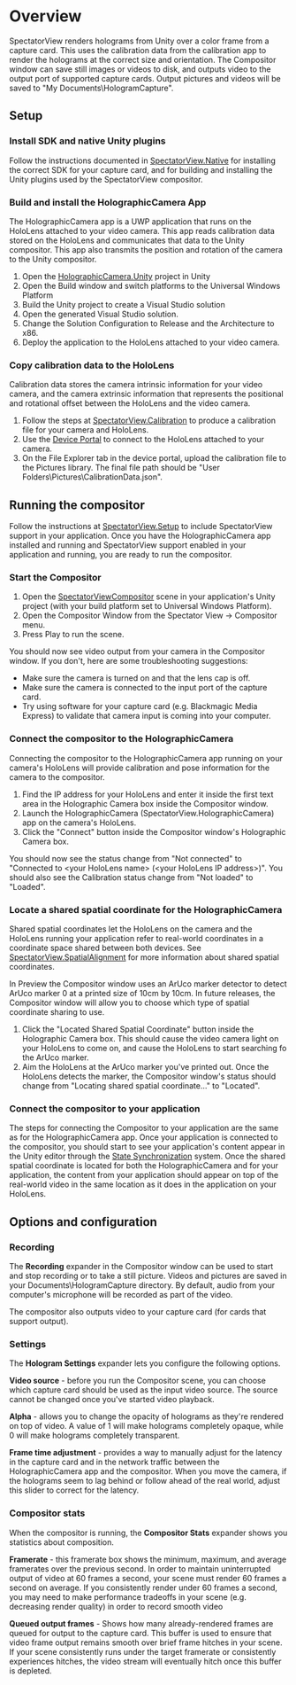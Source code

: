 # Overview

SpectatorView renders holograms from Unity over a color frame from a capture card.  This uses the calibration data from the calibration app to render the holograms at the correct size and orientation. The Compositor window can save still images or videos to disk, and outputs video to the output port of supported capture cards. Output pictures and videos will be saved to "My Documents\HologramCapture\".

## Setup

### Install SDK and native Unity plugins

Follow the instructions documented in [SpectatorView.Native](../../../../../SpectatorView.Native/README.md) for installing the correct SDK for your capture card, and for building and installing the Unity plugins used by the SpectatorView compositor.

### Build and install the HolographicCamera App

The HolographicCamera app is a UWP application that runs on the HoloLens attached to your video camera. This app reads calibration data stored on the HoloLens and communicates that data to the Unity compositor. This app also transmits the position and rotation of the camera to the Unity compositor.

1. Open the [HolographicCamera.Unity](../../../../../HolographicCamera.Unity/) project in Unity
2. Open the Build window and switch platforms to the Universal Windows Platform
3. Build the Unity project to create a Visual Studio solution
4. Open the generated Visual Studio solution.
5. Change the Solution Configuration to Release and the Architecture to x86.
6. Deploy the application to the HoloLens attached to your video camera.

### Copy calibration data to the HoloLens

Calibration data stores the camera intrinsic information for your video camera, and the camera extrinsic information that represents the positional and rotational offset between the HoloLens and the video camera.

1. Follow the steps at [SpectatorView.Calibration](../Calibration/README.md) to produce a calibration file for your camera and HoloLens.
2. Use the [Device Portal](https://docs.microsoft.com/en-us/windows/uwp/debug-test-perf/device-portal-hololens) to connect to the HoloLens attached to your camera.
3. On the File Explorer tab in the device portal, upload the calibration file to the Pictures library. The final file path should be "User Folders\Pictures\CalibrationData.json".

## Running the compositor

Follow the instructions at [SpectatorView.Setup](../../../../../../doc/SpectatorView.Setup.md) to include SpectatorView support in your application. Once you have the HolographicCamera app installed and running and SpectatorView support enabled in your application and running, you are ready to run the compositor.

### Start the Compositor

1. Open the [SpectatorViewCompositor](../../../SpectatorView.Editor/Scenes/SpectatorViewCompositor.unity) scene in your application's Unity project (with your build platform set to Universal Windows Platform).
2. Open the Compositor Window from the Spectator View -> Compositor menu.
3. Press Play to run the scene.

You should now see video output from your camera in the Compositor window. If you don't, here are some troubleshooting suggestions:

- Make sure the camera is turned on and that the lens cap is off.
- Make sure the camera is connected to the input port of the capture card.
- Try using software for your capture card (e.g. Blackmagic Media Express) to validate that camera input is coming into your computer.

### Connect the compositor to the HolographicCamera

Connecting the compositor to the HolographicCamera app running on your camera's HoloLens will provide calibration and pose information for the camera to the compositor.

1. Find the IP address for your HoloLens and enter it inside the first text area in the Holographic Camera box inside the Compositor window.
2. Launch the HolographicCamera (SpectatorView.HolographicCamera) app on the camera's HoloLens.
3. Click the "Connect" button inside the Compositor window's Holographic Camera box.

You should now see the status change from "Not connected" to "Connected to &lt;your HoloLens name&gt; (&lt;your HoloLens IP address&gt;)". You should also see the Calibration status change from "Not loaded" to "Loaded".

### Locate a shared spatial coordinate for the HolographicCamera

Shared spatial coordinates let the HoloLens on the camera and the HoloLens running your application refer to real-world coordinates in a coordinate space shared between both devices. See [SpectatorView.SpatialAlignment](../../../SpatialAlignment/README.md) for more information about shared spatial coordinates.

In Preview the Compositor window uses an ArUco marker detector to detect ArUco marker 0 at a printed size of 10cm by 10cm. In future releases, the Compositor window will allow you to choose which type of spatial coordinate sharing to use.

1. Click the "Located Shared Spatial Coordinate" button inside the Holographic Camera box. This should cause the video camera light on your HoloLens to come on, and cause the HoloLens to start searching fo the ArUco marker.
2. Aim the HoloLens at the ArUco marker you've printed out. Once the HoloLens detects the marker, the Compositor window's status should change from "Locating shared spatial coordinate..." to "Located".

### Connect the compositor to your application

The steps for connecting the Compositor to your application are the same as for the HolographicCamera app. Once your application is connected to the compositor, you should start to see your application's content appear in the Unity editor through the [State Synchronization](../StateSynchronization/README.md) system. Once the shared spatial coordinate is located for both the HolographicCamera and for your application, the content from your application should appear on top of the real-world video in the same location as it does in the application on your HoloLens.

## Options and configuration

### Recording

The **Recording** expander in the Compositor window can be used to start and stop recording or to take a still picture. Videos and pictures are saved in your Documents\HologramCapture directory. By default, audio from your computer's microphone will be recorded as part of the video.

The compositor also outputs video to your capture card (for cards that support output).

### Settings

The **Hologram Settings** expander lets you configure the following options.

**Video source** - before you run the Compositor scene, you can choose which capture card should be used as the input video source. The source cannot be changed once you've started video playback.

**Alpha** - allows you to change the opacity of holograms as they're rendered on top of video. A value of 1 will make holograms completely opaque, while 0 will make holograms completely transparent.

**Frame time adjustment** - provides a way to manually adjust for the latency in the capture card and in the network traffic between the HolographicCamera app and the compositor. When you move the camera, if the holograms seem to lag behind or follow ahead of the real world, adjust this slider to correct for the latency.

### Compositor stats

When the compositor is running, the **Compositor Stats** expander shows you statistics about composition.

**Framerate** - this framerate box shows the minimum, maximum, and average framerates over the previous second. In order to maintain uninterrupted output of video at 60 frames a second, your scene must render 60 frames a second on average. If you consistently render under 60 frames a second, you may need to make performance tradeoffs in your scene (e.g. decreasing render quality) in order to record smooth video

**Queued output frames** - Shows how many already-rendered frames are queued for output to the capture card. This buffer is used to ensure that video frame output remains smooth over brief frame hitches in your scene. If your scene consistently runs under the target framerate or consistently experiences hitches, the video stream will eventually hitch once this buffer is depleted.
